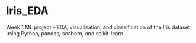 # Iris_EDA
Week 1 ML project – EDA, visualization, and classification of the Iris dataset using Python, pandas, seaborn, and scikit-learn.
